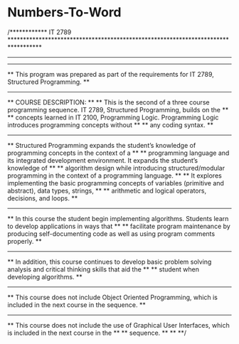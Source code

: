 # Numbers-To-Word

/************ IT 2789 **********************************************************************************
*****************************************************************************************************
** **
** This program was prepared as part of the requirements for IT 2789, Structured Programming. **
** **
** COURSE DESCRIPTION: **
** This is the second of a three course programming sequence. IT 2789, Structured Programming, builds on the **
** concepts learned in IT 2100, Programming Logic. Programming Logic introduces programming concepts without **
** any coding syntax. **
** **
** Structured Programming expands the student’s knowledge of programming concepts in the context of a **
** programming language and its integrated development environment. It expands the student’s knowledge of **
** algorithm design while introducing structured/modular programming in the context of a programming language. **
** It explores implementing the basic programming concepts of variables (primitive and abstract), data types, strings, **
** arithmetic and logical operators, decisions, and loops. **
** **
** In this course the student begin implementing algorithms. Students learn to develop applications in ways that **
** facilitate program maintenance by producing self-documenting code as well as using program comments properly. **
** **
** In addition, this course continues to develop basic problem solving analysis and critical thinking skills that aid the **
** student when developing algorithms. **
** **
** This course does not include Object Oriented Programming, which is included in the next course in the sequence. **
** **
** This course does not include the use of Graphical User Interfaces, which is included in the next course in the **
** sequence. **
** **/
